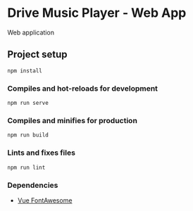# Drive Music Player - Web App

Web application

## Project setup

```
npm install
```

### Compiles and hot-reloads for development

```
npm run serve
```

### Compiles and minifies for production

```
npm run build
```

### Lints and fixes files

```
npm run lint
```

### Dependencies

- [Vue FontAwesome](https://github.com/FortAwesome/vue-fontawesome)
